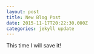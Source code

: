 ```yaml
---
layout: post
title: New Blog Post
date: 2015-11-17T20:22:30.000Z
categories: jekyll update
---
```


This time I will save it!
